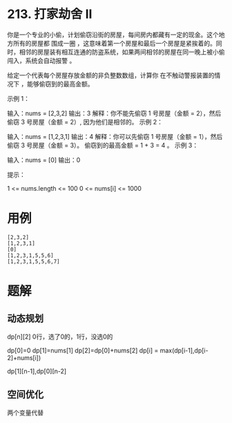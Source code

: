 # 213. 打家劫舍 II
你是一个专业的小偷，计划偷窃沿街的房屋，每间房内都藏有一定的现金。这个地方所有的房屋都 围成一圈 ，这意味着第一个房屋和最后一个房屋是紧挨着的。同时，相邻的房屋装有相互连通的防盗系统，如果两间相邻的房屋在同一晚上被小偷闯入，系统会自动报警 。

给定一个代表每个房屋存放金额的非负整数数组，计算你 在不触动警报装置的情况下 ，能够偷窃到的最高金额。

 

示例 1：

输入：nums = [2,3,2]
输出：3
解释：你不能先偷窃 1 号房屋（金额 = 2），然后偷窃 3 号房屋（金额 = 2）, 因为他们是相邻的。
示例 2：

输入：nums = [1,2,3,1]
输出：4
解释：你可以先偷窃 1 号房屋（金额 = 1），然后偷窃 3 号房屋（金额 = 3）。
     偷窃到的最高金额 = 1 + 3 = 4 。
示例 3：

输入：nums = [0]
输出：0
 

提示：

1 <= nums.length <= 100
0 <= nums[i] <= 1000

# 用例
```
[2,3,2]
[1,2,3,1]
[0]
[1,2,3,1,5,5,6]
[1,2,3,1,5,5,6,7]
```

# 题解

## 动态规划

dp[n][2] 0行，选了0的，1行，没选0的

dp[0]=0
dp[1]=nums[1]
dp[2]=dp[0]+nums[2]
dp[i] = max(dp[i-1],dp[i-2]+nums[i])

dp[1][n-1],dp[0][n-2]

## 空间优化

两个变量代替
